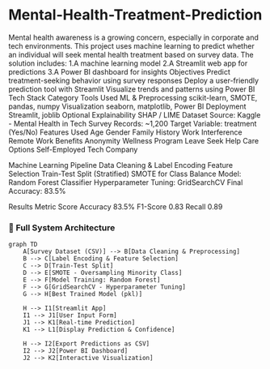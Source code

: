 # Mental-Health-Treatment-Prediction
Mental health awareness is a growing concern, especially in corporate and tech environments. This project uses machine learning to predict whether an individual will seek mental health treatment based on survey data. The solution includes:
1.A machine learning model
2.A Streamlit web app for predictions
3.A Power BI dashboard for insights
Objectives
Predict treatment-seeking behavior using survey responses
Deploy a user-friendly prediction tool with Streamlit
Visualize trends and patterns using Power BI
Tech Stack
Category	Tools Used
ML & Preprocessing	scikit-learn, SMOTE, pandas, numpy
Visualization	seaborn, matplotlib, Power BI
Deployment	Streamlit, joblib
Optional Explainability	SHAP / LIME
Dataset
Source: Kaggle - Mental Health in Tech Survey
Records: ~1,200
Target Variable: treatment (Yes/No)
Features Used
Age
Gender
Family History
Work Interference
Remote Work
Benefits
Anonymity
Wellness Program
Leave
Seek Help
Care Options
Self-Employed
Tech Company

Machine Learning Pipeline
Data Cleaning & Label Encoding
Feature Selection
Train-Test Split (Stratified)
SMOTE for Class Balance
Model: Random Forest Classifier
Hyperparameter Tuning: GridSearchCV
Final Accuracy: 83.5%

Results
Metric	Score
Accuracy	83.5%
F1-Score	0.83
Recall	0.89



### 🧠 Full System Architecture

```mermaid
graph TD
    A[Survey Dataset (CSV)] --> B[Data Cleaning & Preprocessing]
    B --> C[Label Encoding & Feature Selection]
    C --> D[Train-Test Split]
    D --> E[SMOTE - Oversampling Minority Class]
    E --> F[Model Training: Random Forest]
    F --> G[GridSearchCV - Hyperparameter Tuning]
    G --> H[Best Trained Model (pkl)]
    
    H --> I1[Streamlit App]
    I1 --> J1[User Input Form]
    J1 --> K1[Real-time Prediction]
    K1 --> L1[Display Prediction & Confidence]

    H --> I2[Export Predictions as CSV]
    I2 --> J2[Power BI Dashboard]
    J2 --> K2[Interactive Visualization]
```
